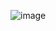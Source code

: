 ![image](https://github.com/Kseniia-Koshkina/spotify-albums-search-clone/assets/129235008/c1d23459-6c48-48ca-a92d-cfd0d0e0a6f1)
